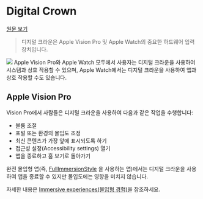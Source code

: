 # Digital Crown
[원문 보기](https://developer.apple.com/design/human-interface-guidelines/digital-crown)

> 디지털 크라운은 Apple Vision Pro 및 Apple Watch의 중요한 하드웨어 입력 장치입니다.

![](https://i.imgur.com/ofPyngb.png)
Apple Vision Pro와 Apple Watch 모두에서 사용자는 디지털 크라운을 사용하여 시스템과 상호 작용할 수 있으며, Apple Watch에서는 디지털 크라운을 사용하여 앱과 상호 작용할 수도 있습니다.


## Apple Vision Pro
Vision Pro에서 사람들은 디지털 크라운을 사용하여 다음과 같은 작업을 수행합니다:

- 볼륨 조절
- 포털 또는 환경의 몰입도 조정
- 최신 콘텐츠가 가장 앞에 표시되도록 하기
- 접근성 설정(Accessibility settings) 열기
- 앱을 종료하고 홈 보기로 돌아가기
  
완전 몰입형 앱(즉, [FullImmersionStyle](https://developer.apple.com/documentation/SwiftUI/FullImmersionStyle) 을 사용하는 앱)에서는 디지털 크라운을 사용하여 앱을 종료할 수 있지만 몰입도에는 영향을 미치지 않습니다. 

자세한 내용은 [Immersive experiences(몰입형 경험)](../Foundations/Immersive_experiences)을 참조하세요.